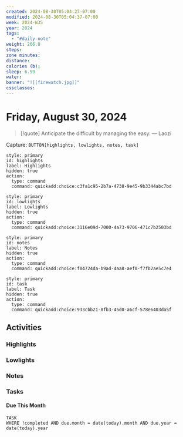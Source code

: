 ```yaml
---
created: 2024-08-30T05:04:27-07:00
modified: 2024-08-30T05:04:37-07:00
week: 2024-W35
year: 2024
tags:
  - "#daily-note"
weight: 266.8
steps: 
zone minutes: 
distance: 
calories (b): 
sleep: 6.59
water: 
banner: "![[firewatch.jpg]]"
cssclasses:
---
```

# Friday, August 30, 2024

> [!quote] Anticipate the difficult by managing the easy.
> — Laozi

Capture: `BUTTON[highlights, lowlights, notes, task]`

```meta-bind-button
style: primary
id: highlights
label: Highlights
hidden: true
action:
  type: command
  command: quickadd:choice:c3fa1c95-2b7a-4738-9e45-9b3344abc7bd
```

```meta-bind-button
style: primary
id: lowlights
label: Lowlights
hidden: true
action:
  type: command
  command: quickadd:choice:3116e09d-7000-4a73-9706-471c7b2503bd
```

```meta-bind-button
style: primary
id: notes
label: Notes
hidden: true
action:
  type: command
  command: quickadd:choice:f04724da-b9ad-4aa8-aef0-f7fb2ae5c7e4
```

```meta-bind-button
style: primary
id: task
label: Task
hidden: true
action:
  type: command
  command: quickadd:choice:933cbb21-8fb3-45d0-a6cf-578e6403da5f
```

## Activities

### Highlights
 
### Lowlights

### Notes

### Tasks

#### Due This Month

```dataview
TASK
WHERE !completed AND due.month = date(today).month AND due.year = date(today).year
```